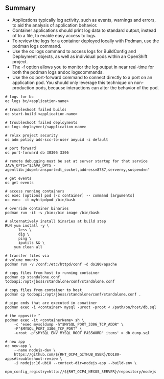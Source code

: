 ## Summary
 * Applications typically log activity, such as events, warnings and errors, to aid the analysis of application behavior.
 * Container applications should print log data to standard output, instead of to a file, to enable easy access to logs.
 * To review the logs for a container deployed locally with Podman, use the podman logs command.
 * Use the oc logs command to access logs for BuildConfig and Deployment objects, as well as individual pods within an OpenShift project.
 * The -f option allows you to monitor the log output in near real-time for both the podman logs andoc logscommands.
 * Use the oc port-forward command to connect directly to a port on an application pod. You should only leverage this technique on non-production pods, because interactions can alter the behavior of the pod.

```
# logs for bc
oc logs bc/<application-name>

# troubleshoot failed builds
oc start-build <application-name>

# troubleshoot failed deployments
oc logs deployment/<application-name>

# relax project security
oc adm policy add-scc-to-user anyuid -z default

# port forward
oc port-forward db 30306 3306

# remote debugging must be set at server startup for that service
JAVA_OPTS="$JAVA_OPTS -agentlib:jdwp=transport=dt_socket,address=8787,server=y,suspend=n"

# get events
oc get events

# access running containers
oc exec [options] pod [-c container] -- command [arguments]
oc exec -it myhttpdpod /bin/bash

# override container binaries
podman run -it -v /bin:/bin image /bin/bash

# alternatively install binaries at build step
RUN yum install -y \
      less \
      dig \
      ping \
      iputils && \
    yum clean all

# transfer files via
# volume mounts
podman run -v /conf:/etc/httpd/conf -d do180/apache

# copy files from host to running container
podman cp standalone.conf todoapi:/opt/jboss/standalone/conf/standalone.conf

# copy files from container to host
podman cp todoapi:/opt/jboss/standalone/conf/standalone.conf .

# pipe cmds that are executed in conatiner
podman exec -i <container> mysql -uroot -proot < /path/on/host/db.sql

# the opposite ^
podman exec -it <containerName> sh \
    -c 'exec mysqldump -h"$MYSQL_PORT_3306_TCP_ADDR" \
    -P"$MYSQL_PORT_3306_TCP_PORT" \
    -uroot -p"$MYSQL_ENV_MYSQL_ROOT_PASSWORD" items' > db_dump.sql

# new app
oc new-app \
    --name nodejs-dev \
    https://github.com/${RHT_OCP4_GITHUB_USER}/DO180-apps#troubleshoot-review \
    -i nodejs:16-ubi8 --context-dir=nodejs-app --build-env \
    npm_config_registry=http://${RHT_OCP4_NEXUS_SERVER}/repository/nodejs

```
